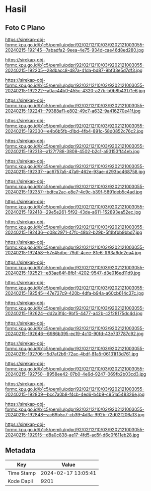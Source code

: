 # Hasil

## Foto C Plano

https://sirekap-obj-formc.kpu.go.id/b1c5/pemilu/pdpr/92/02/12/10/03/9202121003055-20240215-192145--7abadfa2-9eea-4e75-934d-cae46d8ed280.jpg

https://sirekap-obj-formc.kpu.go.id/b1c5/pemilu/pdpr/92/02/12/10/03/9202121003055-20240215-192205--28dbacc8-d87a-41da-bd87-9bf33e5d7df3.jpg

https://sirekap-obj-formc.kpu.go.id/b1c5/pemilu/pdpr/92/02/12/10/03/9202121003055-20240215-192222--a0ac44b0-455c-4320-a27b-b0b8b43171e6.jpg

https://sirekap-obj-formc.kpu.go.id/b1c5/pemilu/pdpr/92/02/12/10/03/9202121003055-20240215-192241--79388af1-e802-49c7-a632-9a416270e41f.jpg

https://sirekap-obj-formc.kpu.go.id/b1c5/pemilu/pdpr/92/02/12/10/03/9202121003055-20240215-192300--e4b6b5fb-d1bd-4fb4-891c-58d0852c76c2.jpg

https://sirekap-obj-formc.kpu.go.id/b1c5/pemilu/pdpr/92/02/12/10/03/9202121003055-20240215-192318--a127f788-3808-4502-b2c1-a93153ff44eb.jpg

https://sirekap-obj-formc.kpu.go.id/b1c5/pemilu/pdpr/92/02/12/10/03/9202121003055-20240215-192337--ac9757a5-47a9-462e-93ae-d293bc468758.jpg

https://sirekap-obj-formc.kpu.go.id/b1c5/pemilu/pdpr/92/02/12/10/03/9202121003055-20240215-192357--bdfca2ac-e8e7-4c9c-b39f-5891deb5c4ad.jpg

https://sirekap-obj-formc.kpu.go.id/b1c5/pemilu/pdpr/92/02/12/10/03/9202121003055-20240215-192418--29e5e261-5f92-43de-a611-152893ea52ec.jpg

https://sirekap-obj-formc.kpu.go.id/b1c5/pemilu/pdpr/92/02/12/10/03/9202121003055-20240215-192436--c08c2971-47fc-48b2-b29b-5f4bfbb9bbd7.jpg

https://sirekap-obj-formc.kpu.go.id/b1c5/pemilu/pdpr/92/02/12/10/03/9202121003055-20240215-192458--57e45dbc-79df-4cee-81e6-ff93a6de2ea4.jpg

https://sirekap-obj-formc.kpu.go.id/b1c5/pemilu/pdpr/92/02/12/10/03/9202121003055-20240215-192521--e83ae64f-8fb1-4202-9547-d3e016ed11d9.jpg

https://sirekap-obj-formc.kpu.go.id/b1c5/pemilu/pdpr/92/02/12/10/03/9202121003055-20240215-192545--47e737c9-420b-4dfa-b94a-a60cb614c37c.jpg

https://sirekap-obj-formc.kpu.go.id/b1c5/pemilu/pdpr/92/02/12/10/03/9202121003055-20240215-192624--dd2a3f4c-9bf5-4477-a42b-c2f28175dc4d.jpg

https://sirekap-obj-formc.kpu.go.id/b1c5/pemilu/pdpr/92/02/12/10/03/9202121003055-20240215-192646--6986b395-ec19-4c10-90fd-43e737787c92.jpg

https://sirekap-obj-formc.kpu.go.id/b1c5/pemilu/pdpr/92/02/12/10/03/9202121003055-20240215-192706--5d7af2b6-72ac-4bdf-81a5-06131f13d761.jpg

https://sirekap-obj-formc.kpu.go.id/b1c5/pemilu/pdpr/92/02/12/10/03/9202121003055-20240215-192750--8958ee42-07b0-4e6d-9247-069fb2b03cd3.jpg

https://sirekap-obj-formc.kpu.go.id/b1c5/pemilu/pdpr/92/02/12/10/03/9202121003055-20240215-192809--bcc7a0b8-f4cb-4ed6-b4b9-c951a548326e.jpg

https://sirekap-obj-formc.kpu.go.id/b1c5/pemilu/pdpr/92/02/12/10/03/9202121003055-20240215-192848--ac69b5c7-cb39-4d3a-992b-72d02f206a13.jpg

https://sirekap-obj-formc.kpu.go.id/b1c5/pemilu/pdpr/92/02/12/10/03/9202121003055-20240215-192915--d8a0c838-ae17-4fd5-ad5f-d6c0f611eb28.jpg


## Metadata

| Key        | Value               |
| ---------- | ------------------- |
| Time Stamp | 2024-02-17 13:05:41 |
| Kode Dapil | 9201                |



